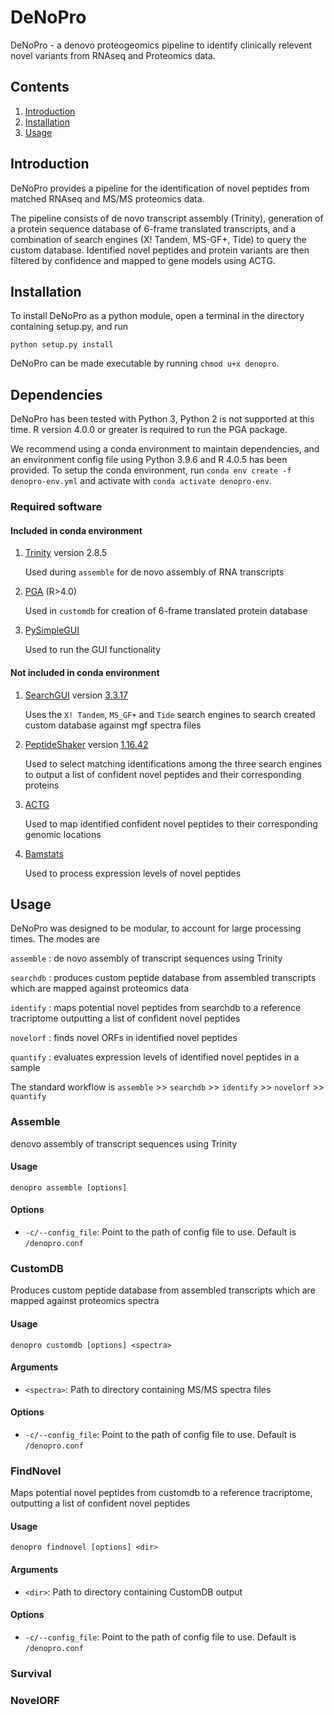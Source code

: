 # DeNoPro

DeNoPro - a denovo proteogeomics pipeline to identify clinically relevent novel variants from RNAseq and Proteomics data.

## Contents ##
1. [Introduction](#introduction)
2. [Installation](#installation)
3. [Usage](#usage)

## Introduction
DeNoPro provides a pipeline for the identification of novel peptides from matched RNAseq and MS/MS proteomics data. 

The pipeline consists of de novo transcript assembly (Trinity), generation of a protein sequence database of 6-frame translated transcripts, and a combination of search engines (X! Tandem, MS-GF+, Tide) to query the custom database. Identified novel peptides and protein variants are then filtered by confidence and mapped to gene models using ACTG.  


## Installation
To install DeNoPro as a python module, open a terminal in the directory containing setup.py, and run
```
python setup.py install
```
DeNoPro can be made executable by running `chmod u+x denopro`.

## Dependencies

DeNoPro has been tested with Python 3, Python 2 is not supported at this time. R version 4.0.0 or greater is required to run the PGA package. 

We recommend using a conda environment to maintain dependencies, and an environment config file using Python 3.9.6 and R 4.0.5 has been provided. To setup the conda environment, run `conda env create -f denopro-env.yml` and activate with `conda activate denopro-env`.

### Required software

#### Included in conda environment
1. [Trinity](https://github.com/trinityrnaseq/trinityrnaseq/wiki) version 2.8.5
    
    Used during `assemble` for de novo assembly of RNA transcripts 

2. [PGA](https://github.com/wenbostar/PGA) (R>4.0)
    
    Used in `customdb` for creation of 6-frame translated protein database 

3. [PySimpleGUI](https://github.com/PySimpleGUI/PySimpleGUI)
    
    Used to run the GUI functionality

#### Not included in conda environment
1. [SearchGUI](https://compomics.github.io/projects/searchgui) version [3.3.17](https://mvnrepository.com/artifact/eu.isas.searchgui/SearchGUI/3.3.17)
    
    Uses the `X! Tandem`, `MS_GF+` and `Tide` search engines to search created custom database against mgf spectra files

2. [PeptideShaker](https://compomics.github.io/projects/peptide-shaker) version [1.16.42](https://mvnrepository.com/artifact/eu.isas.peptideshaker/PeptideShaker/1.16.42)
    
    Used to select matching identifications among the three search engines to output a list of confident novel peptides and their corresponding proteins

3. [ACTG](https://academic.oup.com/bioinformatics/article/33/8/1218/2748210)
    
    Used to map identified confident novel peptides to their corresponding genomic locations

4. [Bamstats](https://github.com/guigolab/bamstats)
    
    Used to process expression levels of novel peptides 

## Usage

DeNoPro was designed to be modular, to account for large processing times. The modes are

`assemble` : de novo assembly of transcript sequences using Trinity

`searchdb` : produces custom peptide database from assembled transcripts which are mapped against proteomics data

`identify` : maps potential novel peptides from searchdb to a reference tracriptome outputting a list of confident novel peptides

`novelorf` : finds novel ORFs in identified novel peptides

`quantify` : evaluates expression levels of identified novel peptides in a sample

The standard workflow is 
    `assemble` >> `searchdb` >> `identify` >> `novelorf` >> `quantify`

### Assemble 
denovo assembly of transcript sequences using Trinity

#### Usage
```
denopro assemble [options]
```

#### Options
* `-c/--config_file`: Point to the path of config file to use. Default is `/denopro.conf`

### CustomDB 
Produces custom peptide database from assembled transcripts which are mapped against proteomics spectra

#### Usage
```
denopro customdb [options] <spectra>
```

#### Arguments
* `<spectra>`: Path to directory containing MS/MS spectra files

#### Options
* `-c/--config_file`: Point to the path of config file to use. Default is `/denopro.conf`


### FindNovel 
Maps potential novel peptides from customdb to a reference tracriptome, outputting a list of confident novel peptides

#### Usage
```
denopro findnovel [options] <dir>
```

#### Arguments
* `<dir>`: Path to directory containing CustomDB output

#### Options
* `-c/--config_file`: Point to the path of config file to use. Default is `/denopro.conf`


### Survival


### NovelORF
